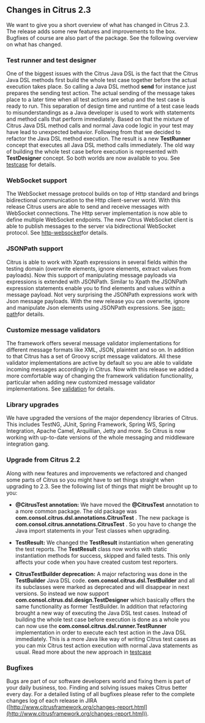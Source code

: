 ## Changes in Citrus 2.3

We want to give you a short overview of what has changed in Citrus 2.3. The release adds some new features and improvements to the box. Bugfixes of course are also part of the package. See the following overview on what has changed.

### Test runner and test designer

One of the biggest issues with the Citrus Java DSL is the fact that the Citrus Java DSL methods first build the whole test case together before the actual execution takes place. So calling a Java DSL method **send** for instance just prepares the sending test action. The actual sending of the message takes place to a later time when all test actions are setup and the test case is ready to run. This separation of design time and runtime of a test case leads to misunderstandings as a Java developer is used to work with statements and method calls that perform immediately. Based on that the mixture of Citrus Java DSL method calls and normal Java code logic in your test may have lead to unexpected behavior. Following from that we decided to refactor the Java DSL method execution. The result is a new **TestRunner** concept that executes all Java DSL method calls immediately. The old way of building the whole test case before execution is represented with **TestDesigner** concept. So both worlds are now available to you. See [testcase](testcase) for details.

### WebSocket support

The WebSocket message protocol builds on top of Http standard and brings bidirectional communication to the Http client-server world. With this release Citrus users are able to send and receive messages with WebSocket connections. The Http server implementation is now able to define multiple WebSocket endpoints. The new Citrus WebSocket client is able to publish messages to the server via bidirectional WebSocket protocol. See [http-websocket](http-websocket)for details.

### JSONPath support

Citrus is able to work with Xpath expressions in several fields within the testing domain (overwrite elements, ignore elements, extract values from payloads). Now this support of manipulating message payloads via expressions is extended with JSONPath. Similar to Xpath the JSONPath expression statements enable you to find elements and values within a message payload. Not very surprising the JSONPath expressions work with Json message payloads. With the new release you can overwrite, ignore and manipulate Json elements using JSONPath expressions. See [json-path](json-path)for details.

### Customize message validators

The framework offers several message validator implementations for different message formats like XML, JSON, plaintext and so on. In addition to that Citrus has a set of Groovy script message validators. All these validator implementations are active by default so you are able to validate incoming messages accordingly in Citrus. Now with this release we added a more comfortable way of changing the framework validation functionality, particular when adding new customized message validator implementations. See [validation](validation) for details.

### Library upgrades

We have upgraded the versions of the major dependency libraries of Citrus. This includes TestNG, JUnit, Spring Framework, Spring WS, Spring Integration, Apache Camel, Arquillian, Jetty and more. So Citrus is now working with up-to-date versions of the whole messaging and middleware integration gang.

### Upgrade from Citrus 2.2

Along with new features and improvements we refactored and changed some parts of Citrus so you might have to set things straight when upgrading to 2.3. See the following list of things that might be brought up to you:

*  **@CitrusTest annotation:** We have moved the **@CitrusTest** annotation to a more common package. The old package was **com.consol.citrus.dsl.annotations.CitrusTest** . The new package is **com.consol.citrus.annotations.CitrusTest** . So you have to change the Java import statements in your Test classes when upgrading.

*  **TestResult:** We changed the **TestResult** instantiation when generating the test reports. The **TestResult** class now works with static instantiation methods for success, skipped and failed tests. This only affects your code when you have created custom test reporters.

*  **CitrusTestBuilder deprecation:** A major refactoring was done in the **TestBuilder** Java DSL code. **com.consol.citrus.dsl.TestBuilder** and all its subclasses were marked as deprecated and will disappear in next versions. So instead we now support **com.consol.citrus.dsl.design.TestDesigner** which basically offers the same functionality as former TestBuilder. In addition that refactoring brought a new way of executing the Java DSL test cases. Instead of building the whole test case before execution is done as a whole you can now use the **com.consol.citrus.dsl.runner.TestRunner** implementation in order to execute each test action in the Java DSL immediately. This is a more Java like way of writing Citrus test cases as you can mix Citrus test action execution with normal Java statements as usual. Read more about the new approach in [testcase](testcase)



### Bugfixes

Bugs are part of our software developers world and fixing them is part of your daily business, too. Finding and solving issues makes Citrus better every day. For a detailed listing of all bugfixes please refer to the complete changes log of each release in JIRA ([http://www.citrusframework.org/changes-report.html](http://www.citrusframework.org/changes-report.html)).

